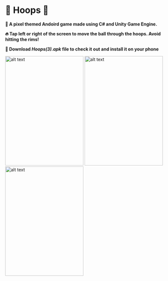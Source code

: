 # 🏀 Hoops 🏀 

**🚀 A pixel themed Andoird game made using C# and Unity Game Engine.**

**🔥 Tap left or right of the screen to move the ball through the hoops. Avoid hitting the rims!**

**👀 Download *Hoops(3).apk* file to check it out and install it on your phone**

<img src="http://safwanhossain.com/images/Hoops-1.jpg" alt="alt text" width="250" height="350"> <img src="http://safwanhossain.com/images/Hoops.jpg" alt="alt text" width="250" height="350"> <img src="http://safwanhossain.com/images/Hoops-2.jpg" alt="alt text" width="250" height="350">
